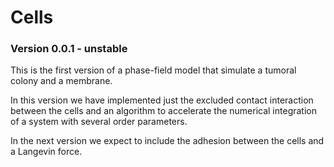 # Cells


### Version 0.0.1 - unstable

This is the first version of a phase-field model that simulate a tumoral colony and a membrane. 

In this version we have implemented just the excluded contact interaction between the cells and an algorithm to accelerate the numerical integration of a system with several order parameters.

In the next version we expect to include the adhesion between the cells and a Langevin force.


